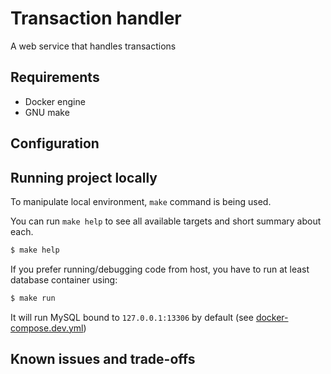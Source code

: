 # Transaction handler
A web service that handles transactions


## Requirements
* Docker engine
* GNU make

## Configuration


## Running project locally

To manipulate local environment, `make` command is being used.

You can run `make help` to see all available targets and short summary about each.
```sh
$ make help

```

If you prefer running/debugging code from host, you have to run at least database container using:
```sh
$ make run
```
It will run MySQL bound to `127.0.0.1:13306` by default (see [docker-compose.dev.yml](./docker/docker-compose.dev.yml))


## Known issues and trade-offs
